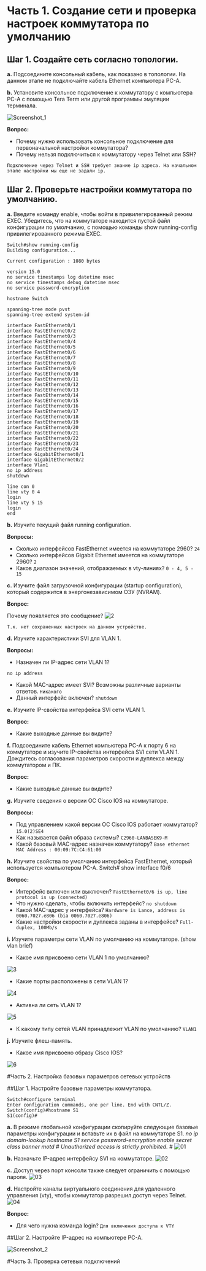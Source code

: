 # Часть 1. Создание сети и проверка настроек коммутатора по умолчанию

## Шаг 1. Создайте сеть согласно топологии.
**a.** Подсоедините консольный кабель, как показано в топологии. На данном этапе не подключайте кабель Ethernet компьютера PC-A.

**b.** Установите консольное подключение к коммутатору с компьютера PC-A с помощью Tera Term или другой программы эмуляции терминала.

![Screenshot_1](https://user-images.githubusercontent.com/45486651/191250926-7f782a6a-6d53-4217-9b6f-45af7f2546d7.jpg)

**Вопрос:**
- Почему нужно использовать консольное подключение для первоначальной настройки коммутатора? 
- Почему нельзя подключиться к коммутатору через Telnet или SSH?

```Подключение через Telnet и SSH требует знание ip адреса. На начальном этапе настройки мы еще не задали ip.```

## Шаг 2. Проверьте настройки коммутатора по умолчанию.

**a.** Введите команду enable, чтобы войти в привилегированный режим EXEC.
Убедитесь, что на коммутаторе находится пустой файл конфигурации по умолчанию, с помощью команды show running-config привилегированного режима EXEC. 

```Switch>enable
Switch#show running-config
Building configuration...

Current configuration : 1080 bytes

version 15.0
no service timestamps log datetime msec
no service timestamps debug datetime msec
no service password-encryption

hostname Switch

spanning-tree mode pvst
spanning-tree extend system-id

interface FastEthernet0/1
interface FastEthernet0/2
interface FastEthernet0/3
interface FastEthernet0/4
interface FastEthernet0/5
interface FastEthernet0/6
interface FastEthernet0/7
interface FastEthernet0/8
interface FastEthernet0/9
interface FastEthernet0/10
interface FastEthernet0/11
interface FastEthernet0/12
interface FastEthernet0/13
interface FastEthernet0/14
interface FastEthernet0/15
interface FastEthernet0/16
interface FastEthernet0/17
interface FastEthernet0/18
interface FastEthernet0/19
interface FastEthernet0/20
interface FastEthernet0/21
interface FastEthernet0/22
interface FastEthernet0/23
interface FastEthernet0/24
interface GigabitEthernet0/1
interface GigabitEthernet0/2
interface Vlan1
no ip address
shutdown

line con 0
line vty 0 4
login
line vty 5 15
login
end
```

**b.** Изучите текущий файл running configuration.

**Вопросы:**
- Сколько интерфейсов FastEthernet имеется на коммутаторе 2960? ```24```
- Сколько интерфейсов Gigabit Ethernet имеется на коммутаторе 2960? ```2```
- Каков диапазон значений, отображаемых в vty-линиях? ```0 - 4, 5 - 15```

**c.** Изучите файл загрузочной конфигурации (startup configuration), который содержится в энергонезависимом ОЗУ (NVRAM).

**Вопрос:**

Почему появляется это сообщение?
![2](https://user-images.githubusercontent.com/45486651/191252593-dc2ed45c-8901-4d6c-a2cb-d6d6faa5bea6.jpg)

```Т.к. нет сохраненных настроек на данном устройстве.```

**d.** Изучите характеристики SVI для VLAN 1.

**Вопросы:**

- Назначен ли IP-адрес сети VLAN 1?
```interface Vlan1
no ip address
```
- Какой MAC-адрес имеет SVI? Возможны различные варианты ответов.
```Никакого```
- Данный интерфейс включен?
```shutdown```

**e.** Изучите IP-свойства интерфейса SVI сети VLAN 1.

**Вопрос:**

- Какие выходные данные вы видите?

**f.** Подсоедините кабель Ethernet компьютера PC-A к порту 6 на коммутаторе и изучите IP-свойства интерфейса SVI сети VLAN 1. Дождитесь согласования параметров скорости и дуплекса между коммутатором и ПК.

**Вопрос:**

- Какие выходные данные вы видите?

**g.** Изучите сведения о версии ОС Cisco IOS на коммутаторе.

**Вопросы:**

- Под управлением какой версии ОС Cisco IOS работает коммутатор?
```15.0(2)SE4```
- Как называется файл образа системы?
```C2960-LANBASEK9-M```
- Какой базовый MAC-адрес назначен коммутатору?
```Base ethernet MAC Address : 00:09:7C:C4:61:00```

**h.** Изучите свойства по умолчанию интерфейса FastEthernet, который используется компьютером PC-A. Switch# show interface f0/6

**Вопрос:**
- Интерфейс включен или выключен?
```FastEthernet0/6 is up, line protocol is up (connected)```
- Что нужно сделать, чтобы включить интерфейс?
```no shutdown```
- Какой MAC-адрес у интерфейса?
```Hardware is Lance, address is 0060.7027.e806 (bia 0060.7027.e806)```
- Какие настройки скорости и дуплекса заданы в интерфейсе?
```Full-duplex, 100Mb/s```

**i.** Изучите параметры сети VLAN по умолчанию на коммутаторе. (show vlan brief)
- Какое имя присвоено сети VLAN 1 по умолчанию?

![3](https://user-images.githubusercontent.com/45486651/191254308-ad70538c-b756-4bcd-9484-fc486ec7cfe3.jpg)
- Какие порты расположены в сети VLAN 1?

![4](https://user-images.githubusercontent.com/45486651/191254373-2ea25b2d-804c-42a9-8434-f9b1b8def0cd.jpg)
- Активна ли сеть VLAN 1?

![5](https://user-images.githubusercontent.com/45486651/191254437-f4c06cba-7bd9-4eb7-9b81-6acd9fe8c434.jpg)
- К какому типу сетей VLAN принадлежит VLAN по умолчанию?
```VLAN1```

**j.** Изучите флеш-память.
- Какое имя присвоено образу Cisco IOS?

![6](https://user-images.githubusercontent.com/45486651/191254752-b02f0705-fd40-440f-b118-ce71f1a35473.jpg)

#Часть 2. Настройка базовых параметров сетевых устройств

##Шаг 1. Настройте базовые параметры коммутатора.

```Заменила имя коммутатору:
Switch#configure terminal
Enter configuration commands, one per line. End with CNTL/Z.
Switch(config)#hostname S1
S1(config)#
```
**a.** В режиме глобальной конфигурации скопируйте следующие базовые параметры конфигурации и вставьте их в файл на коммутаторе S1.
*no ip domain-lookup
hostname S1
service password-encryption
enable secret class
banner motd #
Unauthorized access is strictly prohibited. #*
![01](https://user-images.githubusercontent.com/45486651/191270794-85604237-d86f-496f-b8df-3b280137fca4.jpg)

**b.** Назначьте IP-адрес интерфейсу SVI на коммутаторе. 
![02](https://user-images.githubusercontent.com/45486651/191271122-017011e3-6093-4de3-8590-decf6a1bd168.jpg)

**c.** Доступ через порт консоли также следует ограничить с помощью пароля. 
![03](https://user-images.githubusercontent.com/45486651/191271493-6d71a1dc-98af-449a-977a-332a14b97295.jpg)

**d.** Настройте каналы виртуального соединения для удаленного управления (vty), чтобы коммутатор разрешил доступ через Telnet.
![04](https://user-images.githubusercontent.com/45486651/191271673-2d42bae8-a56f-48d5-a835-f79ef5b1776d.jpg)

**Вопрос:**
- Для чего нужна команда login?
```Для включения доступа к VTY```

##Шаг 2. Настройте IP-адрес на компьютере PC-A.

![Screenshot_2](https://user-images.githubusercontent.com/45486651/191271972-a8445581-41ad-4264-9362-73b988675813.jpg)

#Часть 3. Проверка сетевых подключений
